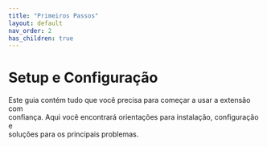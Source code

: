 ```yaml
---
title: "Primeiros Passos"
layout: default
nav_order: 2
has_children: true
---
```


# Setup e Configuração

Este guia contém tudo que você precisa para começar a usar a extensão com  
confiança. Aqui você encontrará orientações para instalação, configuração e  
soluções para os principais problemas.

